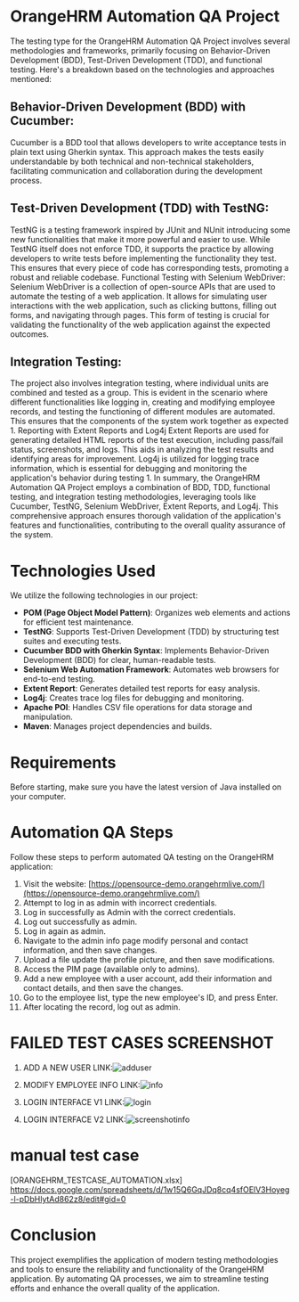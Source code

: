 # OrangeHRM Automation QA Project
The testing type for the OrangeHRM Automation QA Project involves several methodologies and frameworks, primarily focusing on Behavior-Driven Development (BDD), Test-Driven Development (TDD), and functional testing. Here's a breakdown based on the technologies and approaches mentioned:
##  Behavior-Driven Development (BDD) with Cucumber:
Cucumber is a BDD tool that allows developers to write acceptance tests in plain text using Gherkin syntax. This approach makes the tests easily understandable by both technical and non-technical stakeholders, facilitating communication and collaboration during the development process.
##  Test-Driven Development (TDD) with TestNG:
TestNG is a testing framework inspired by JUnit and NUnit introducing some new functionalities that make it more powerful and easier to use. While TestNG itself does not enforce TDD, it supports the practice by allowing developers to write tests before implementing the functionality they test. This ensures that every piece of code has corresponding tests, promoting a robust and reliable codebase.
Functional Testing with Selenium WebDriver:
Selenium WebDriver is a collection of open-source APIs that are used to automate the testing of a web application. It allows for simulating user interactions with the web application, such as clicking buttons, filling out forms, and navigating through pages. This form of testing is crucial for validating the functionality of the web application against the expected outcomes.
##  Integration Testing:
The project also involves integration testing, where individual units are combined and tested as a group. This is evident in the scenario where different functionalities like logging in, creating and modifying employee records, and testing the functioning of different modules are automated. This ensures that the components of the system work together as expected 1.
Reporting with Extent Reports and Log4j
Extent Reports are used for generating detailed HTML reports of the test execution, including pass/fail status, screenshots, and logs. This aids in analyzing the test results and identifying areas for improvement. Log4j is utilized for logging trace information, which is essential for debugging and monitoring the application's behavior during testing 1.
In summary, the OrangeHRM Automation QA Project employs a combination of BDD, TDD, functional testing, and integration testing methodologies, leveraging tools like Cucumber, TestNG, Selenium WebDriver, Extent Reports, and Log4j. This comprehensive approach ensures thorough validation of the application's features and functionalities, contributing to the overall quality assurance of the system.
# Technologies Used
We utilize the following technologies in our project:
- **POM (Page Object Model Pattern)**: Organizes web elements and actions for efficient test maintenance.
- **TestNG**: Supports Test-Driven Development (TDD) by structuring test suites and executing tests.
- **Cucumber BDD with Gherkin Syntax**: Implements Behavior-Driven Development (BDD) for clear, human-readable tests.
- **Selenium Web Automation Framework**: Automates web browsers for end-to-end testing.
- **Extent Report**: Generates detailed test reports for easy analysis.
- **Log4j**: Creates trace log files for debugging and monitoring.
- **Apache POI**: Handles CSV file operations for data storage and manipulation.
- **Maven**: Manages project dependencies and builds.

# Requirements

Before starting, make sure you have the latest version of Java installed on your computer.

# Automation QA Steps

Follow these steps to perform automated QA testing on the OrangeHRM application:

1. Visit the website: [https://opensource-demo.orangehrmlive.com/](https://opensource-demo.orangehrmlive.com/)
2. Attempt to log in as admin with incorrect credentials.
3. Log in successfully as Admin with the correct credentials.
4. Log out successfully as admin.
5. Log in again as admin.
6. Navigate to the admin info page modify personal and contact information, and then save changes.
7. Upload a file update the profile picture, and then save modifications.
8. Access the PIM page (available only to admins).
9. Add a new employee with a user account, add their information and contact details, and then save the changes.
10. Go to the employee list, type the new employee's ID, and press Enter.
11. After locating the record, log out as admin.

# FAILED TEST CASES SCREENSHOT
1. ADD A NEW USER LINK:![adduser](https://github.com/mamedras/OrangeHRM_TestNG_Cucumber_Selenium_Automation/assets/71017688/bb86fa52-8b3b-4f6a-ba68-6163b8b34678)

2. MODIFY EMPLOYEE INFO LINK:![info](https://github.com/mamedras/OrangeHRM_TestNG_Cucumber_Selenium_Automation/assets/71017688/5fc03d87-8eff-4d73-9d3c-b574c90edf97)

3. LOGIN INTERFACE V1 LINK:![login](https://github.com/mamedras/OrangeHRM_TestNG_Cucumber_Selenium_Automation/assets/71017688/441b365b-9979-4a7b-b133-0eb3dff867fa)


4. LOGIN INTERFACE V2 LINK:![screenshotinfo](https://github.com/mamedras/OrangeHRM_TestNG_Cucumber_Selenium_Automation/assets/71017688/0d736541-b379-4884-846b-e9af3bd66632)
 
# manual test case 
[ORANGEHRM_TESTCASE_AUTOMATION.xlsx] https://docs.google.com/spreadsheets/d/1w15Q6GqJDq8cq4sfOElV3Hoyeg-l-pDbHlytAd862z8/edit#gid=0

# Conclusion

This project exemplifies the application of modern testing methodologies and tools to ensure the reliability and functionality of the OrangeHRM application. By automating QA processes, we aim to streamline testing efforts and enhance the overall quality of the application.



